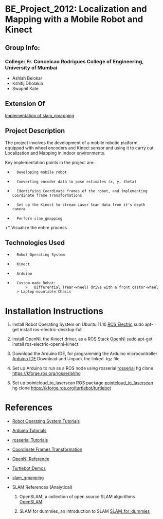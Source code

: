 BE_Project_2012: Localization and Mapping with a Mobile Robot and Kinect 
================================================================================================


Group Info:
------------
### College: Fr. Conceicao Rodrigues College of Engineering, University of Mumbai ###

+   Ashish Belokar 
+   Kshitij Dholakia 
+   Swapnil Kate 



Extension Of
------------

[Implementation of slam_gmapping](http://ros.org/wiki/slam_gmapping) 



Project Description
-------------------

The project involves the development of a mobile robotic platform, equipped with wheel encoders and Kinect sensor and using it to carry out Localization and Mapping in indoor environments. 

Key implementation points in the project are:
*		Developing mobile robot
*		Converting encoder data to pose estimates (x, y, theta)
*		Identifying Coordinate frames of the robot, and implementing Coordinate frame Transformations
*		Set up the Kinect to stream Laser Scan data from it's depth camera
*		Perform slam_gmapping
+*		Visualize the entire process



Technologies Used
-------------------

+		Robot Operating System
+		Kinect
+		Arduino
+		Custom-made Robot:
 			>	Differential (rear-wheel) drive with a front castor-wheel
   		> Laptop-mountable Chasis



Installation Instructions
=========================

1. Install Robot Operating System on Ubuntu 11.10
[ROS Electric](http://www.ros.org/wiki/electric/Installation/Ubuntu)
  sudo apt-get install ros-electric-desktop-full

2. Install OpenNI, the Kinect driver, as a ROS Stack
[OpenNI](http://www.ros.org/wiki/openni_kinect)
  sudo apt-get install ros-electric-openni-kinect

3. Download the Arduino IDE, for programming the Arduino microcontroller
[Arduino IDE](http://arduino.cc/en/Main/Software)
  Download and Unpack the linked .tgz file

4. Set up Arduino to run as a ROS node using rosserial
[rosserial](http://www.ros.org/wiki/rosserial_arduino)
  hg clone https://kforge.ros.org/rosserial/hg

5. Set up pointcloud_to_laserscan ROS package
[pointcloud_to_laserscan](http://www.ros.org/wiki/pointcloud_to_laserscan)
  hg clone https://kforge.ros.org/turtlebot/turtlebot



References
===========

+ [Robot Operating System Tutorials](http://www.ros.org/wiki/ROS/Tutorials)

+ [Arduino Tutorials](http://arduino.cc/en/Tutorial/HomePage)

+	[rosserial Tutorials](http://www.ros.org/wiki/rosserial_arduino/Tutorials)

+ [Coordinate Frames Transformation](http://www.ros.org/wiki/tf)

+ [OpenNI Reference](http://www.openni.org/)

+ [Turtlebot Demos](http://ros.org/wiki/turtlebot_apps)

+	[slam_gmapping](http://www.ros.org/wiki/gmapping)

+ SLAM References (Analytical)
	1. OpenSLAM, a collection of open source SLAM algorithms
	[OpenSLAM](http://openslam.org)

	2. SLAM for dummies, an Introduction to SLAM
	[SLAM_for_dummies](http://ocw.mit.edu/courses/aeronautics-and-astronautics/16-412j-cognitive-robotics-spring-2005/projects/1aslam_blas_repo.pdf)












